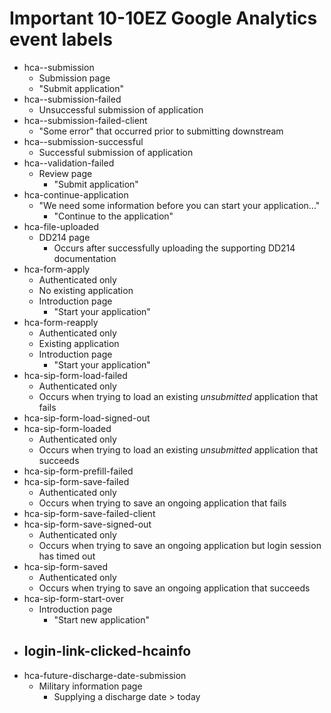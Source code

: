 # Important 10-10EZ Google Analytics event labels

- hca--submission
  -  Submission page
    -  "Submit application"
- hca--submission-failed
  - Unsuccessful submission of application
- hca--submission-failed-client
  - "Some error" that occurred prior to submitting downstream
- hca--submission-successful
  - Successful submission of application
- hca--validation-failed
  - Review page
    - "Submit application"
- hca-continue-application
  - "We need some information before you can start your application..."
    - "Continue to the application"
- hca-file-uploaded
  - DD214 page
    - Occurs after successfully uploading the supporting DD214 documentation
- hca-form-apply
  - Authenticated only
  - No existing application
  - Introduction page
    - "Start your application"
- hca-form-reapply
  - Authenticated only
  - Existing application
  - Introduction page
    - "Start your application"
- hca-sip-form-load-failed
  - Authenticated only
  - Occurs when trying to load an existing *unsubmitted* application that fails
- hca-sip-form-load-signed-out
- hca-sip-form-loaded
  - Authenticated only
  - Occurs when trying to load an existing *unsubmitted* application that succeeds
- hca-sip-form-prefill-failed
- hca-sip-form-save-failed
  - Authenticated only
  - Occurs when trying to save an ongoing application that fails
- hca-sip-form-save-failed-client
- hca-sip-form-save-signed-out
  - Authenticated only
  - Occurs when trying to save an ongoing application but login session has timed out
- hca-sip-form-saved
  - Authenticated only
  - Occurs when trying to save an ongoing application that succeeds
- hca-sip-form-start-over
  - Introduction page
    - "Start new application"
- login-link-clicked-hcainfo
  - 
- hca-future-discharge-date-submission
  - Military information page
    - Supplying a discharge date > today
